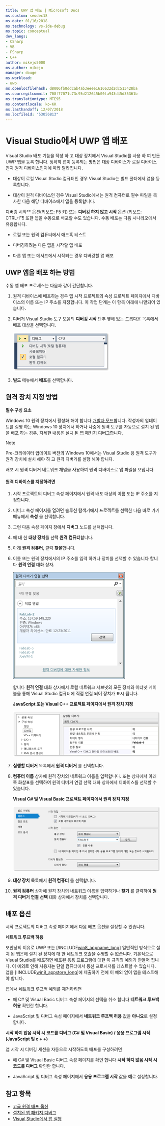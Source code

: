 ```yaml
---
title: UWP 앱 배포 | Microsoft Docs
ms.custom: seodec18
ms.date: 01/16/2018
ms.technology: vs-ide-debug
ms.topic: conceptual
dev_langs:
- CSharp
- VB
- FSharp
- C++
author: mikejo5000
ms.author: mikejo
manager: douge
ms.workload:
- uwp
ms.openlocfilehash: d8006fb0ddcab4ab3eeee1616632d2dc513428ba
ms.sourcegitcommit: 708f77071c73c95d212645b00fa943d45d35361b
ms.translationtype: MTE95
ms.contentlocale: ko-KR
ms.lasthandoff: 12/07/2018
ms.locfileid: "53056813"
---
```

# <a name="deploy-uwp-apps-from-visual-studio"></a>Visual Studio에서 UWP 앱 배포

Visual Studio 배포 기능을 작성 하 고 대상 장치에서 Visual Studio를 사용 하 여 만든 UWP 앱을 등록 합니다. 정확히 앱이 등록되는 방법은 대상 디바이스가 로컬 디바이스인지 원격 디바이스인지에 따라 달라집니다.

- 대상이 로컬 Visual Studio 컴퓨터인 경우 Visual Studio는 빌드 폴더에서 앱을 등록합니다.

- 대상이 원격 디바이스인 경우 Visual Studio에서는 원격 컴퓨터로 필수 파일을 복사한 다음 해당 디바이스에서 앱을 등록합니다.

디버깅 시작** 옵션(키보드: F5 키) 또는 **디버깅 하지 않고 시작** 옵션 (키보드: CTRL+F5 또한 앱을 수동으로 배포할 수도 있습니다. 수동 배포는 다음 시나리오에서 유용합니다.

- 로컬 또는 원격 컴퓨터에서 애드혹 테스트

- 디버깅하려는 다른 앱을 시작할 앱 배포

- 다른 앱 또는 메서드에서 시작되는 경우 디버깅할 앱 배포

##  <a name="BKMK_How_to_deploy_a_Windows_Store_app"></a> UWP 앱을 배포 하는 방법
 수동 앱 배포 프로세스는 다음과 같이 간단합니다.

1.  원격 디바이스에 배포하는 경우 앱 시작 프로젝트의 속성 프로젝트 페이지에서 디바이스의 이름 또는 IP 주소를 지정합니다. 이 작업 단계는 이 항목 아래에 나열되어 있습니다.

2.  디버거 Visual Studio 도구 모음의 **디버깅 시작** 단추 옆에 있는 드롭다운 목록에서 배포 대상을 선택합니다.

     ![로컬 컴퓨터에서 실행할](../debugger/media/vsrun_f5_local.png "VSRUN_F5_Local")

3.  **빌드** 메뉴에서 **배포**를 선택합니다.

##  <a name="BKMK_How_to_specify_a_remote_device"></a> 원격 장치 지정 방법

**필수 구성 요소**

Windows 10 원격 장치에서 활성화 해야 합니다 [개발자 모드](/windows/uwp/get-started/enable-your-device-for-development)합니다. 작성자의 업데이트를 실행 하는 Windows 10 장치에서 하거나 나중에 원격 도구를 자동으로 설치 된 앱을 배포 하는 경우. 자세한 내용은 [설치 된 앱 패키지 디버그](../debugger/debug-installed-app-package.md)합니다.

> [!NOTE]
> Pre-크리에이터 업데이트 버전의 Windows 10에서는 Visual Studio 용 원격 도구가 원격 장치에 설치 해야 하 고 원격 디버거를 실행 해야 합니다.

배포 시 원격 디버거 네트워크 채널을 사용하여 원격 디바이스로 앱 파일을 보냅니다.

#### <a name="to-specify-a-remote-device"></a>원격 디바이스를 지정하려면

1. 시작 프로젝트의 디버그 속성 페이지에서 원격 배포 대상의 이름 또는 IP 주소를 지정합니다.

2. 디버그 속성 페이지를 열려면 솔루션 탐색기에서 프로젝트를 선택한 다음 바로 가기 메뉴에서 **속성** 을 선택합니다.

3. 그런 다음 속성 페이지 창에서 **디버그** 노드를 선택합니다.

4. 에 대 한 **대상 장치**를 선택 **원격 컴퓨터**합니다.

5. 아래 **원격 컴퓨터**, 클릭 **찾을**합니다.

6. 이름 또는 원격 장치에서의 IP 주소를 입력 하거나 장치를 선택할 수 있습니다 합니다 **원격 연결** 대화 상자.

    ![원격 디버거 연결 대화 상자를 선택](../debugger/media/vsrun_selectremotedebuggerdlg.png "VSRUN_SelectRemoteDebuggerDlg")

    합니다 **원격 연결** 대화 상자에서 로컬 네트워크 서브넷의 모든 장치와 이더넷 케이블을 통해 Visual Studio 컴퓨터에 직접 연결 되어 장치가 표시 됩니다.

   **JavaScript 또는 Visual C++ 프로젝트 페이지에서 원격 장치 지정**

   ![C&#43; &#43; 프로젝트 속성 원격 디버깅용](../debugger/media/vsrun_cpp_projprop_remote.png "VSRUN_CPP_ProjProp_Remote")

7. **실행할 디버거** 목록에서 **원격 디버거** 를 선택합니다.

8. **컴퓨터 이름** 상자에 원격 장치의 네트워크 이름을 입력합니다. 또는 상자에서 아래쪽 화살표를 선택하여 원격 디버거 연결 선택 대화 상자에서 디바이스를 선택할 수 있습니다.

   **Visual C# 및 Visual Basic 프로젝트 페이지에서 원격 장치 지정**

   ![원격 디버깅에 대 한 프로젝트 속성 관리](../debugger/media/vsrun_managed_projprop_remote.png "VSRUN_Managed_ProjProp_Remote")

9. **대상 장치** 목록에서 **원격 컴퓨터** 를 선택합니다.

10. **원격 컴퓨터** 상자에 원격 장치의 네트워크 이름을 입력하거나 **찾기** 를 클릭하여 **원격 디버거 연결 선택** 대화 상자에서 장치를 선택합니다.

##  <a name="BKMK_Deployment_options"></a> 배포 옵션

시작 프로젝트의 디버그 속성 페이지에서 다음 배포 옵션을 설정할 수 있습니다.

**네트워크 루프백 허용**

보안상의 이유로 UWP 또는 [!INCLUDE[win8_appname_long](../debugger/includes/win8_appname_long_md.md)] 일반적인 방식으로 설치 된 앱은에 설치 된 장치에 대 한 네트워크 호출을 수행할 수 없습니다. 기본적으로 Visual Studio를 배포하면 배포된 응용 프로그램에 대한 이 규칙의 예외가 만들어 집니다. 이 예외로 인해 사용자는 단일 컴퓨터에서 통신 프로시저를 테스트할 수 있습니다. 앱을 [!INCLUDE[win8_appstore_long](../debugger/includes/win8_appstore_long_md.md)]에 제출하기 전에 이 예외 없이 앱을 테스트해야 합니다.

앱에서 네트워크 루프백 예외를 제거하려면

- 에 C# 및 Visual Basic 디버그 속성 페이지의 선택을 취소 합니다 **네트워크 루프백 허용** 확인란 합니다.

- JavaScript 및 디버그 속성 페이지에서 **네트워크 루프백 허용** 값을 **아니요**로 설정합니다.

**시작 하지 않음 시작 시 코드를 디버그 (C# 및 Visual Basic) / 응용 프로그램 시작 (JavaScript 및 c + +)**

앱 시작 시 디버깅 세션을 자동으로 시작하도록 배포를 구성하려면

- 에 C# 및 Visual Basic 디버그 속성 페이지를 확인 합니다 **시작 하지 않음 시작 시 코드를 디버그** 확인란 합니다.

- JavaScript 및 디버그 속성 페이지에서 **응용 프로그램 시작** 값을 **예**로 설정합니다.

## <a name="see-also"></a>참고 항목

- [고급 원격 배포 옵션](/windows/uwp/debug-test-perf/deploying-and-debugging-uwp-apps#advanced-remote-deployment-options)
- [설치된 앱 패키지 디버그](../debugger/debug-installed-app-package.md)
- [Visual Studio에서 앱 실행](../debugger/run-store-apps-from-visual-studio.md)
